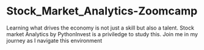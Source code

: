 # Stock_Market_Analytics-Zoomcamp

Learning what drives the economy is not just a skill but also a talent.
Stock market Analytics by PythonInvest is a priviledge to study this.
Join me in my journey as I navigate this environment
